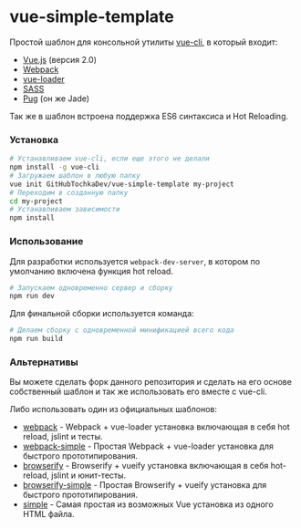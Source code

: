 # vue-simple-template

Простой шаблон для консольной утилиты [vue-cli](https://github.com/vuejs/vue-cli), в который входит:
- [Vue.js](http://vuejs.org/) (версия 2.0)
- [Webpack](http://webpack.github.io/docs/what-is-webpack.html)
- [vue-loader](http://vue-loader.vuejs.org/en/index.html)
- [SASS](http://sass-lang.com/)
- [Pug](https://pugjs.org/) (он же Jade)

Так же в шаблон встроена поддержка ES6 синтаксиса и Hot Reloading.

### Установка

``` bash
# Устанавливаем vue-cli, если еще этого не делали
npm install -g vue-cli
# Загружаем шаблон в любую папку
vue init GitHubTochkaDev/vue-simple-template my-project
# Переходим в созданную папку
cd my-project
# Устанавливаем зависимости
npm install
```

### Использование

Для разработки используется `webpack-dev-server`, в котором по умолчанию включена функция hot reload.

``` bash
# Запускаем одновременно сервер и сборку
npm run dev
```

Для финальной сборки используется команда:
``` bash
# Делаем сборку с одновременной минификацией всего кода
npm run build
```

### Альтернативы

Вы можете сделать форк данного репозитория и сделать на его основе собственный шаблон и так же использовать его вместе с vue-cli.

Либо использовать один из официальных шаблонов:

- [webpack](https://github.com/vuejs-templates/webpack) - Webpack + vue-loader установка включающая в себя hot reload, jslint и тесты.
- [webpack-simple](https://github.com/vuejs-templates/webpack-simple) - Простая Webpack + vue-loader установка для быстрого прототипирования.
- [browserify](https://github.com/vuejs-templates/browserify) - Browserify + vueify установка включающая в себя hot-reload, jslint и юнит-тесты.
- [browserify-simple](https://github.com/vuejs-templates/browserify-simple) - Простая Browserify + vueify установка для быстрого прототипирования.
- [simple](https://github.com/vuejs-templates/simple) - Самая простая из возможных Vue установка из одного HTML файла.